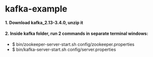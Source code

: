 # kafka-example

#### 1. Download kafka_2.13-3.4.0, unzip it

#### 2. Inside kafka folder, run 2 commands in separate terminal windows:
* $ bin/zookeeper-server-start.sh config/zookeeper.properties
* $ bin/kafka-server-start.sh config/server.properties

